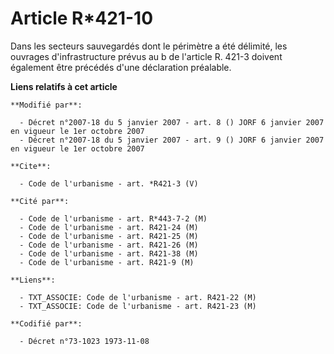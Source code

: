 # Article R*421-10

Dans les secteurs sauvegardés dont le périmètre a été délimité, les ouvrages d'infrastructure prévus au b de l'article R.
421-3 doivent également être précédés d'une déclaration préalable.

**Liens relatifs à cet article**

	**Modifié par**:

	  - Décret n°2007-18 du 5 janvier 2007 - art. 8 () JORF 6 janvier 2007 en vigueur le 1er octobre 2007
	  - Décret n°2007-18 du 5 janvier 2007 - art. 9 () JORF 6 janvier 2007 en vigueur le 1er octobre 2007

	**Cite**:

	  - Code de l'urbanisme - art. *R421-3 (V)

	**Cité par**:

	  - Code de l'urbanisme - art. R*443-7-2 (M)
	  - Code de l'urbanisme - art. R421-24 (M)
	  - Code de l'urbanisme - art. R421-25 (M)
	  - Code de l'urbanisme - art. R421-26 (M)
	  - Code de l'urbanisme - art. R421-38 (M)
	  - Code de l'urbanisme - art. R421-9 (M)

	**Liens**:

	  - TXT_ASSOCIE: Code de l'urbanisme - art. R421-22 (M)
	  - TXT_ASSOCIE: Code de l'urbanisme - art. R421-23 (M)

	**Codifié par**:

	  - Décret n°73-1023 1973-11-08
